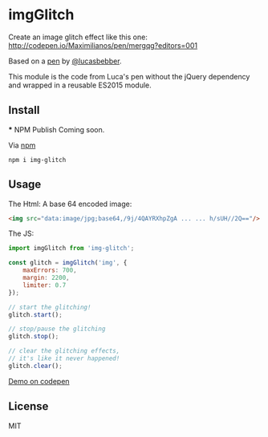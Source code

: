 # imgGlitch

Create an image glitch effect like this one: http://codepen.io/Maximilianos/pen/mergqg?editors=001

Based on a [pen](http://codepen.io/lbebber/pen/EjVPao/) by [@lucasbebber](https://twitter.com/lucasbebber).

This module is the code from Luca's pen without the jQuery dependency and wrapped in a reusable ES2015 module.

## Install

<b>*</b> NPM Publish Coming soon.

Via [npm](https://www.npmjs.com/package/img-glitch)

```
npm i img-glitch
```

## Usage

The Html: A base 64 encoded image:

```html
<img src="data:image/jpg;base64,/9j/4QAYRXhpZgA ... ... h/sUH//2Q=="/>
```

The JS:

```javascript
import imgGlitch from 'img-glitch';

const glitch = imgGlitch('img', {
	maxErrors: 700,
	margin: 2200,
	limiter: 0.7
});

// start the glitching!
glitch.start();

// stop/pause the glitching
glitch.stop();

// clear the glitching effects, 
// it's like it never happened!
glitch.clear();
```

[Demo on codepen](http://codepen.io/Maximilianos/pen/mergqg?editors=001)

## License

MIT
